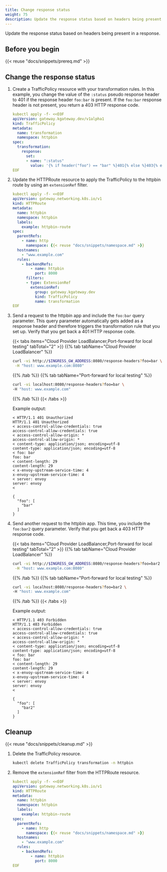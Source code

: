 ```yaml
---
title: Change response status
weight: 75
description: Update the response status based on headers being present in a response.
---
```


Update the response status based on headers being present in a response.

## Before you begin

{{< reuse "docs/snippets/prereq.md" >}}


## Change the response status

1. Create a TrafficPolicy resource with your transformation rules. In this example, you change the value of the `:status` pseudo response header to 401 if the response header `foo:bar` is present. If the `foo:bar` response header is not present, you return a 403 HTTP response code. 

   ```yaml
   kubectl apply -f- <<EOF
   apiVersion: gateway.kgateway.dev/v1alpha1
   kind: TrafficPolicy
   metadata:
     name: transformation
     namespace: httpbin
   spec:
     transformation:
       response:
         set:
         - name: ":status"
           value: '{% if header("foo") == "bar" %}401{% else %}403{% endif %}'
   EOF
   ```

3. Update the HTTPRoute resource to apply the TrafficPolicy to the httpbin route by using an `extensionRef` filter.

   ```yaml
   kubectl apply -f- <<EOF
   apiVersion: gateway.networking.k8s.io/v1
   kind: HTTPRoute
   metadata:
     name: httpbin
     namespace: httpbin
     labels:
       example: httpbin-route
   spec:
     parentRefs:
       - name: http
         namespace: {{< reuse "docs/snippets/namespace.md" >}}
     hostnames:
       - "www.example.com"
     rules:
       - backendRefs:
           - name: httpbin
             port: 8000
         filters:
         - type: ExtensionRef
           extensionRef:
             group: gateway.kgateway.dev
             kind: TrafficPolicy
             name: transformation
   EOF
   ```

4. Send a request to the httpbin app and include the `foo:bar` query parameter. This query parameter automatically gets added as a response header and therefore triggers the transformation rule that you set up. Verify that you get back a 401 HTTP response code. 
   
   {{< tabs items="Cloud Provider LoadBalancer,Port-forward for local testing" tabTotal="2"  >}}
   {{% tab tabName="Cloud Provider LoadBalancer" %}}
   ```sh
   curl -vi http://$INGRESS_GW_ADDRESS:8080/response-headers?foo=bar \
    -H "host: www.example.com:8080" 
   ```
   {{% /tab %}}
   {{% tab tabName="Port-forward for local testing" %}}
   ```sh
   curl -vi localhost:8080/response-headers?foo=bar \
   -H "host: www.example.com" 
   ```
   {{% /tab %}}
   {{< /tabs >}}
   
   Example output: 
   ```console {hl_lines=[1,2,20,21]}
   < HTTP/1.1 401 Unauthorized
   HTTP/1.1 401 Unauthorized
   < access-control-allow-credentials: true
   access-control-allow-credentials: true
   < access-control-allow-origin: *
   access-control-allow-origin: *
   < content-type: application/json; encoding=utf-8
   content-type: application/json; encoding=utf-8
   < foo: bar
   foo: bar
   < content-length: 29
   content-length: 29
   < x-envoy-upstream-service-time: 4
   x-envoy-upstream-service-time: 4
   < server: envoy
   server: envoy
   < 

   {
     "foo": [
       "bar"
     ]
   }
   ```

5. Send another request to the httpbin app. This time, you include the `foo:bar2` query parameter. Verify that you get back a 403 HTTP response code. 
   
   {{< tabs items="Cloud Provider LoadBalancer,Port-forward for local testing" tabTotal="2"  >}}
   {{% tab tabName="Cloud Provider LoadBalancer" %}}
   ```sh
   curl -vi http://$INGRESS_GW_ADDRESS:8080/response-headers?foo=bar2 \
    -H "host: www.example.com:8080" 
   ```
   {{% /tab %}}
   {{% tab tabName="Port-forward for local testing" %}}
   ```sh
   curl -vi localhost:8080/response-headers?foo=bar2 \
   -H "host: www.example.com" 
   ```
   {{% /tab %}}
   {{< /tabs >}}
   
   Example output: 
   ```console {hl_lines=[1,2,20,21]}
   < HTTP/1.1 403 Forbidden
   HTTP/1.1 403 Forbidden
   < access-control-allow-credentials: true
   access-control-allow-credentials: true
   < access-control-allow-origin: *
   access-control-allow-origin: *
   < content-type: application/json; encoding=utf-8
   content-type: application/json; encoding=utf-8
   < foo: bar
   foo: bar
   < content-length: 29
   content-length: 29
   < x-envoy-upstream-service-time: 4
   x-envoy-upstream-service-time: 4
   < server: envoy
   server: envoy
   < 

   {
     "foo": [
       "bar2"
     ]
   }
   ```

## Cleanup

{{< reuse "docs/snippets/cleanup.md" >}}

1. Delete the TrafficPolicy resource.

   ```sh
   kubectl delete TrafficPolicy transformation -n httpbin
   ```

2. Remove the `extensionRef` filter from the HTTPRoute resource.

   ```yaml
   kubectl apply -f- <<EOF
   apiVersion: gateway.networking.k8s.io/v1
   kind: HTTPRoute
   metadata:
     name: httpbin
     namespace: httpbin
     labels:
       example: httpbin-route
   spec:
     parentRefs:
       - name: http
         namespace: {{< reuse "docs/snippets/namespace.md" >}}
     hostnames:
       - "www.example.com"
     rules:
       - backendRefs:
           - name: httpbin
             port: 8000
   EOF
   ```